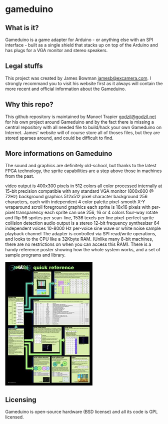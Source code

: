 gameduino
=========

What is it?
-----------

Gameduino is a game adapter for Arduino - or anything else with an SPI interface - built as a single shield that stacks up on top of the Arduino and has plugs for a VGA monitor and stereo speakers.

Legal stuffs
------------

This project was created by James Bowman <jamesb@excamera.com>. I strongly recommand you to visit his website first as it always will contain the more recent and official information about the Gameduino.

Why this repo?
--------------

This github repository is maintained by Manoel Trapier <godzil@godzil.net> for his own project around Gameduino and by the fact there is missing a central repository with all needed file to build/hack your own Gameduino on Internet. James' website will of course store all of thoses files, but they are stored sparses around, and could be difficult to find.

More informations on Gameduino
-----------------------------

The sound and graphics are definitely old-school, but thanks to the latest FPGA technology, the sprite capabilities are a step above those in machines from the past.

video output is 400x300 pixels in 512 colors
all color processed internally at 15-bit precision
compatible with any standard VGA monitor (800x600 @ 72Hz)
background graphics
512x512 pixel character background
256 characters, each with independent 4 color palette
pixel-smooth X-Y wraparound scroll
foreground graphics
each sprite is 16x16 pixels with per-pixel transparency
each sprite can use 256, 16 or 4 colors
four-way rotate and flip
96 sprites per scan-line, 1536 texels per line
pixel-perfect sprite collision detection
audio output is a stereo 12-bit frequency synthesizer
64 independent voices 10-8000 Hz
per-voice sine wave or white noise
sample playback channel
The adapter is controlled via SPI read/write operations, and looks to the CPU like a 32Kbyte RAM. (Unlike many 8-bit machines, there are no restrictions on when you can access this RAM). There is a handy reference poster showing how the whole system works, and a set of sample programs and library.

[![Poster thumbnail](./doc/images/poster.jpg)](./doc/poster.pdf)

Licensing
---------

Gameduino is open-source hardware (BSD license) and all its code is GPL licensed.